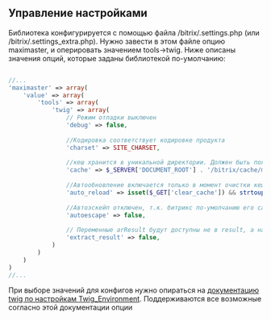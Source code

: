 ## Управление настройками

Библиотека конфигурируется с помощью файла /bitrix/.settings.php (или /bitrix/.settings_extra.php). Нужно завести в этом файле опцию maximaster, и оперировать значением tools->twig. Ниже описаны значения опций, которые заданы библиотекой по-умолчанию:

```php

//...
'maximaster' => array(
    'value' => array(
        'tools' => array(
            'twig' => array(
                // Режим отладки выключен
                'debug' => false,
    
                //Кодировка соответствует кодировке продукта
                'charset' => SITE_CHARSET,
    
                //кеш хранится в уникальной директории. Должен быть полный абсолютный путь
                'cache' => $_SERVER['DOCUMENT_ROOT'] . '/bitrix/cache/maximaster/tools.twig',
    
                //Автообновление включается только в момент очистки кеша
                'auto_reload' => isset($_GET['clear_cache']) && strtoupper($_GET['clear_cache']) == 'Y',
    
                //Автоэскейп отключен, т.к. битрикс по-умолчанию его сам делает
                'autoescape' => false,
                
                // Переменные arResult будут доступны не в result, а напрямую
                'extract_result' => false,
            )
        )
    )
)
//...

```
При выборе значений для конфигов нужно опираться на [документацию twig по настройкам Twig_Environment](http://twig.sensiolabs.org/doc/api.html#environment-options). Поддерживаются все возможные согласно этой документации опции
